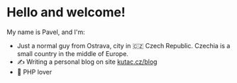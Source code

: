 # Hello and welcome!

My name is Pavel, and I'm:

- Just a normal guy from Ostrava, city in 🇨🇿 Czech Republic. Czechia is a small country in the middle of Europe.
- ✍️ Writing a personal blog on site [kutac.cz/blog](https://www.kutac.cz/blog)
- :elephant: PHP lover

